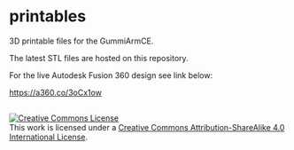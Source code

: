 # printables

3D printable files for the GummiArmCE.

The latest STL files are hosted on this repository. 

For the live Autodesk Fusion 360 design see link below:

https://a360.co/3oCx1ow

## 

<a rel="license" href="http://creativecommons.org/licenses/by-sa/4.0/"><img alt="Creative Commons License" style="border-width:0" src="https://i.creativecommons.org/l/by-sa/4.0/88x31.png" /></a><br />This work is licensed under a <a rel="license" href="http://creativecommons.org/licenses/by-sa/4.0/">Creative Commons Attribution-ShareAlike 4.0 International License</a>.
